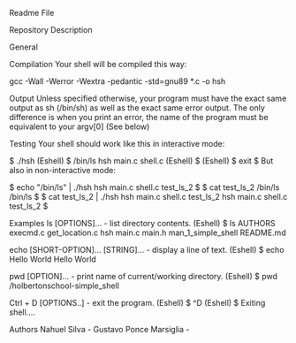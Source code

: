 Readme File

Repository Description

General

Compilation
Your shell will be compiled this way:

gcc -Wall -Werror -Wextra -pedantic -std=gnu89 *.c -o hsh

Output
Unless specified otherwise, your program must have the exact same output as sh (/bin/sh) as well as the exact same error output.
The only difference is when you print an error, the name of the program must be equivalent to your argv[0] (See below)

Testing
Your shell should work like this in interactive mode:

$ ./hsh
(Eshell) $ /bin/ls
hsh main.c shell.c
(Eshell) $
(Eshell) $ exit
$
But also in non-interactive mode:

$ echo "/bin/ls" | ./hsh
hsh main.c shell.c test_ls_2
$
$ cat test_ls_2
/bin/ls
/bin/ls
$
$ cat test_ls_2 | ./hsh
hsh main.c shell.c test_ls_2
hsh main.c shell.c test_ls_2
$

Examples
ls [OPTIONS]... - list directory contents.
(Eshell) $ ls
AUTHORS  execmd.c  get_location.c  hsh  main.c  main.h  man_1_simple_shell  README.md

echo [SHORT-OPTION]... [STRING]... - display a line of text.
(Eshell) $ echo Hello World
Hello World

pwd [OPTION]... - print name of current/working directory.
(Eshell) $ pwd
/holbertonschool-simple_shell

Ctrl + D [OPTIONS..] - exit the program.
(Eshell) $ ^D
(Eshell) $ Exiting shell....

Authors
Nahuel Silva -
Gustavo Ponce Marsiglia -

